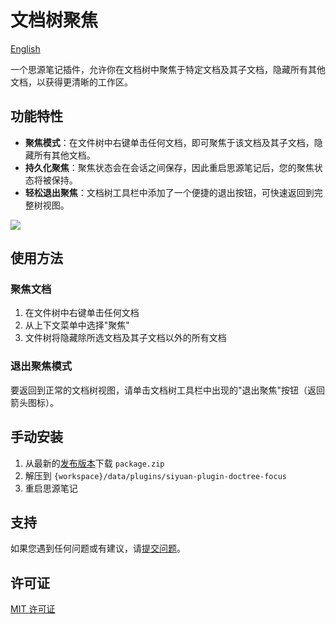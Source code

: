 # 文档树聚焦

[English](./README.md)

一个思源笔记插件，允许你在文档树中聚焦于特定文档及其子文档，隐藏所有其他文档，以获得更清晰的工作区。

## 功能特性

- **聚焦模式**：在文件树中右键单击任何文档，即可聚焦于该文档及其子文档，隐藏所有其他文档。
- **持久化聚焦**：聚焦状态会在会话之间保存，因此重启思源笔记后，您的聚焦状态将被保持。
- **轻松退出聚焦**：文档树工具栏中添加了一个便捷的退出按钮，可快速返回到完整树视图。

![](https://fastly.jsdelivr.net/gh/Achuan-2/PicBed/assets/思源笔记文档树聚焦-2025-03-08.gif)

## 使用方法

### 聚焦文档

1. 在文件树中右键单击任何文档
2. 从上下文菜单中选择"聚焦"
3. 文件树将隐藏除所选文档及其子文档以外的所有文档

### 退出聚焦模式

要返回到正常的文档树视图，请单击文档树工具栏中出现的"退出聚焦"按钮（返回箭头图标）。


## 手动安装

1. 从最新的[发布版本](https://github.com/username/siyuan-plugin-doctree-focus/releases)下载 `package.zip`
2. 解压到 `{workspace}/data/plugins/siyuan-plugin-doctree-focus`
3. 重启思源笔记


## 支持

如果您遇到任何问题或有建议，请[提交问题](https://github.com/Achuan-2/siyuan-plugin-doctree-focus/issues)。

## 许可证

[MIT 许可证](./LICENSE)